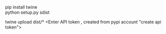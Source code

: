 pip install twine		
python setup.py sdist

twine upload dist/*
<Enter API token , created from pypi account "create api token">